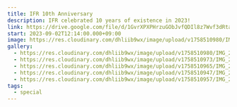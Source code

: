```yaml
---
title: IFR 10th Anniversary
description: IFR celebrated 10 years of existence in 2023!
link: https://drive.google.com/file/d/1GvrXPXPHrzuGObJvfQDIl8z7Wvf3dRta/view?usp=drive_link
start: 2023-09-02T12:14:00.000+09:00
image: https://res.cloudinary.com/dhliib9wx/image/upload/v1758510980/IMG_2520_voowmm.jpg
gallery:
  - https://res.cloudinary.com/dhliib9wx/image/upload/v1758510980/IMG_2517_g2pdds.jpg
  - https://res.cloudinary.com/dhliib9wx/image/upload/v1758510973/IMG_2524_ihgom8.jpg
  - https://res.cloudinary.com/dhliib9wx/image/upload/v1758510965/IMG_2531_eyrkep.jpg
  - https://res.cloudinary.com/dhliib9wx/image/upload/v1758510947/IMG_2550_gxjvkf.jpg
  - https://res.cloudinary.com/dhliib9wx/image/upload/v1758510957/IMG_2536_u8qgcs.jpg
tags:
  - special
---
```

